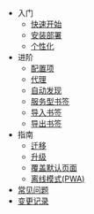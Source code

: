 * 入门
  * [快速开始](quickstart)
  * [安装部署](install)
  * [个性化](diy)
* 进阶
  * [配置项](config)
  * [代理](proxy)
  * [自动发现](auto-discovery)
  * [服务型书签](server)
  * [导入书签](mark-import)
  * [导出书签](mark-export)
* 指南
  * [迁移](transfer)
  * [升级](upgrade)
  * [覆盖默认页面](diy-page)
  * [离线模式(PWA)](pwa)
* [常见问题](faq)
* [变更记录](/changelog)